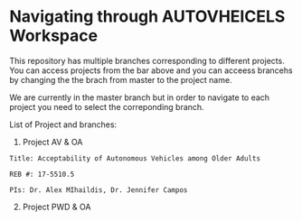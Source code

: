 # Navigating through AUTOVHEICELS Workspace 

This repository has multiple branches corresponding to different projects.
You can access projects from the bar above and you can acceess brancehs by changing the the brach from master to the project name.

We are currently in the master branch but in order to navigate to each project you need to select the correponding branch.

List of Project and branches:

  1. Project AV & OA
  
    Title: Acceptability of Autonomous Vehicles among Older Adults
    
    REB #: 17-5510.5 
    
    PIs: Dr. Alex MIhaildis, Dr. Jennifer Campos

2. Project PWD & OA
